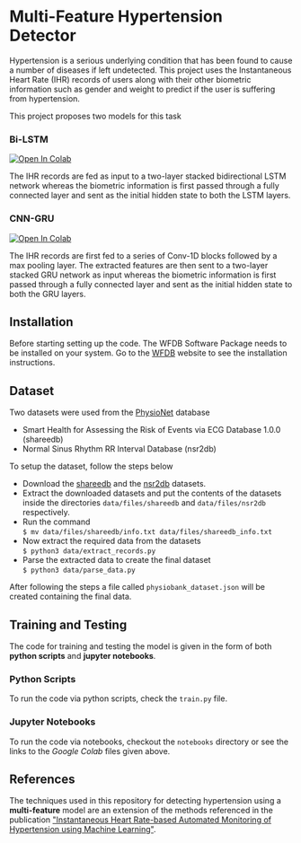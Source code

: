 # Multi-Feature Hypertension Detector

Hypertension is a serious underlying condition that has been found to cause a number of diseases if left undetected. This project uses the Instantaneous Heart Rate (IHR) records of users along with their other biometric information such as gender and weight to predict if the user is suffering from hypertension.

This project proposes two models for this task

### Bi-LSTM

[![Open In Colab](https://colab.research.google.com/assets/colab-badge.svg)](https://colab.research.google.com/drive/1OJZMqy3eDAE1ToftCtRn4mEn_8N4t271?usp=sharing)

The IHR records are fed as input to a two-layer stacked bidirectional LSTM network whereas the biometric information is first passed through a fully connected layer and sent as the initial hidden state to both the LSTM layers.

### CNN-GRU

[![Open In Colab](https://colab.research.google.com/assets/colab-badge.svg)](https://colab.research.google.com/drive/1Z1q6QcGiNbNq86z36J1q-PRlhwfne8Ne?usp=sharing)

The IHR records are first fed to a series of Conv-1D blocks followed by a max pooling layer. The extracted features are then sent to a two-layer stacked GRU network as input whereas the biometric information is first passed through a fully connected layer and sent as the initial hidden state to both the GRU layers.

## Installation

Before starting setting up the code. The WFDB Software Package needs to be installed on your system. Go to the [WFDB](https://archive.physionet.org/physiotools/wfdb.shtml) website to see the installation instructions.

## Dataset

Two datasets were used from the [PhysioNet](https://physionet.org/) database

- Smart Health for Assessing the Risk of Events via ECG Database 1.0.0 (shareedb)
- Normal Sinus Rhythm RR Interval Database (nsr2db)

To setup the dataset, follow the steps below

- Download the [shareedb](https://physionet.org/content/shareedb/1.0.0/) and the [nsr2db](https://physionet.org/content/nsr2db/1.0.0/) datasets.
- Extract the downloaded datasets and put the contents of the datasets inside the directories `data/files/shareedb` and `data/files/nsr2db` respectively.
- Run the command  
   `$ mv data/files/shareedb/info.txt data/files/shareedb_info.txt`
- Now extract the required data from the datasets  
   `$ python3 data/extract_records.py`
- Parse the extracted data to create the final dataset  
   `$ python3 data/parse_data.py`

After following the steps a file called `physiobank_dataset.json` will be created containing the final data.

## Training and Testing

The code for training and testing the model is given in the form of both **python scripts** and **jupyter notebooks**.

### Python Scripts

To run the code via python scripts, check the `train.py` file.

### Jupyter Notebooks

To run the code via notebooks, checkout the `notebooks` directory or see the links to the _Google Colab_ files given above.

## References

The techniques used in this repository for detecting hypertension using a **multi-feature** model are an extension of the methods referenced in the publication ["Instantaneous Heart Rate-based Automated Monitoring of Hypertension using Machine Learning"](https://ieeexplore.ieee.org/document/9397126).
